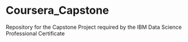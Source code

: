 # Coursera_Capstone
Repository for the Capstone Project required by the IBM Data Science Professional Certificate

